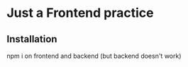 # Just a Frontend practice 


## Installation
npm i on frontend and backend (but backend doesn't work)
